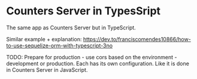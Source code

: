 # Counters Server in TypesSript

The same app as Counters Server but in TypeScript.

Similar example + explanation: https://dev.to/franciscomendes10866/how-to-use-sequelize-orm-with-typescript-3no

TODO: Prepare for production - use cors based on the environment - development or production. Each has its own configuration. Like it is done in Counters Server in JavaScript.